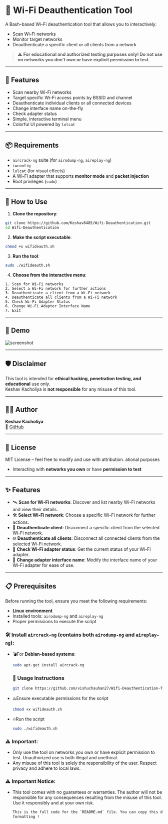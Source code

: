 # 🔧 Wi-Fi Deauthentication Tool

A Bash-based Wi-Fi deauthentication tool that allows you to interactively:
- Scan Wi-Fi networks
- Monitor target networks
- Deauthenticate a specific client or all clients from a network

> ⚠️ **For educational and authorized testing purposes only! Do not use on networks you don’t own or have explicit permission to test.**

---

## 📜 Features

- Scan nearby Wi-Fi networks
- Target specific Wi-Fi access points by BSSID and channel
- Deauthenticate individual clients or all connected devices
- Change interface name on-the-fly
- Check adapter status
- Simple, interactive terminal menu
- Colorful UI powered by `lolcat`

---

## 📦 Requirements

- `aircrack-ng` suite (for `airodump-ng`, `aireplay-ng`)
- `iwconfig`
- `lolcat` (for visual effects)
- A Wi-Fi adapter that supports **monitor mode** and **packet injection**
- Root privileges (`sudo`)

---

## 🚀 How to Use

1. **Clone the repository**:

```bash
git clone https://github.com/Keshav8485/Wifi-Deauthentication.git
cd Wifi-Deauthentication
```

2. **Make the script executable**:

```bash
chmod +x wifideauth.sh
```

3. **Run the tool**:

```bash
sudo ./wifideauth.sh
```

4. **Choose from the interactive menu**:

```text
1. Scan for Wi-Fi networks
2. Select a Wi-Fi network for further actions
3. Deauthenticate a client from a Wi-Fi network
4. Deauthenticate all clients from a Wi-Fi network
5. Check Wi-Fi Adapter Status
6. Change Wi-Fi Adapter Interface Name
7. Exit
```

---

## 📸 Demo

![screenshot](demo.png) <!-- Optional: add a screenshot if available -->

---

## 🛡️ Disclaimer

This tool is intended for **ethical hacking, penetration testing, and educational** use only.  
Keshav Kacholiya is **not responsible** for any misuse of this tool.

---

## 👨‍💻 Author

**Keshav Kacholiya**  
🔗 [GitHub](https://github.com/Keshav8485)

---

## 📄 License

MIT License – feel free to modify and use with attribution.
ational purposes
- Interacting with **networks you own** or have **permission to test**

---

## ✨ Features

- 🛰️ **Scan for Wi-Fi networks**: Discover and list nearby Wi-Fi networks and view their details.
- 🛠️ **Select Wi-Fi network**: Choose a specific Wi-Fi network for further actions.
- 🚫 **Deauthenticate client**: Disconnect a specific client from the selected Wi-Fi network.
- 🌐 **Deauthenticate all clients**: Disconnect all connected clients from the selected Wi-Fi network.
- 📶 **Check Wi-Fi adapter status**: Get the current status of your Wi-Fi adapter.
- 🔧 **Change adapter interface name**: Modify the interface name of your Wi-Fi adapter for ease of use.

---

## 📋 Prerequisites

Before running the tool, ensure you meet the following requirements:

- **Linux environment**
- Installed tools: `airodump-ng` and `aireplay-ng`
- Proper permissions to execute the script

### 🛠️ Install `aircrack-ng` (contains both `airodump-ng` and `aireplay-ng`):

- 💣For **Debian-based systems**:
  ```bash
  sudo apt-get install aircrack-ng
  ```
  ### 🚀 Usage Instructions
  ```bash
  git clone https://github.com/vishuchauhan27/Wifi-Deauthentication-Tool.git
  ```
- ♨️Ensure executable permissions for the script
  ```bash
  chmod +x wifideauth.sh
  ```
- 🔥Run the script
  ```bash
  sudo ./wifideauth.sh
  ```

### ⚠️ Important:
- Only use the tool on networks you own or have explicit permission to test. Unauthorized use is both illegal and unethical.
- Any misuse of this tool is solely the responsibility of the user. Respect privacy and adhere to local laws.

 ### ⚠️ Important Notice:
- This tool comes with no guarantees or warranties. The author will not be responsible for any consequences resulting from the misuse of this tool. Use it responsibly and at your own risk.
  ```bash
  This is the full code for the `README.md` file. You can copy this directly into your GitHub repository, and it will render with the emojis and professional 
  formatting !
  ```
